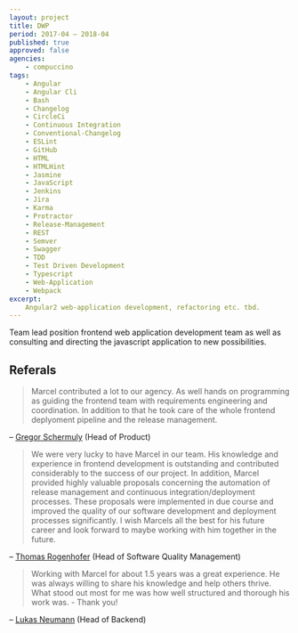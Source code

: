 ```yaml
---
layout: project
title: DWP
period: 2017-04 – 2018-04
published: true
approved: false
agencies:
    - compuccino
tags:
    - Angular
    - Angular Cli
    - Bash
    - Changelog
    - CircleCi
    - Continuous Integration
    - Conventional-Changelog
    - ESLint
    - GitHub
    - HTML
    - HTMLHint
    - Jasmine
    - JavaScript
    - Jenkins
    - Jira
    - Karma
    - Protractor
    - Release-Management
    - REST
    - Semver
    - Swagger
    - TDD
    - Test Driven Development
    - Typescript
    - Web-Application
    - Webpack
excerpt:
    Angular2 web-application development, refactoring etc. tbd.
---
```

Team lead position frontend web application development team as well as consulting and directing the javascript application to new possibilities.

## Referals

> Marcel contributed a lot to our agency. As well hands on programming as guiding the frontend team with requirements engineering and coordination. In addition to that he took care of the whole frontend deplyoment pipeline and the release management.

– [Gregor Schermuly](https://www.linkedin.com/in/gregor-schermuly-b3889928/) (Head of Product)

> We were very lucky to have Marcel in our team. His knowledge and experience in frontend development is outstanding and contributed considerably to the success of our project. In addition, Marcel provided highly valuable proposals concerning the automation of release management and continuous integration/deployment processes. These proposals were implemented in due course and improved the quality of our software development and deployment processes significantly. I wish Marcels all the best for his future career and look forward to maybe working with him together in the future.

– [Thomas Rogenhofer](https://www.linkedin.com/in/thomasrogenhofer/) (Head of Software Quality Management)

> Working with Marcel for about 1.5 years was a great experience. He was always willing to share his knowledge and help others thrive. What stood out most for me was how well structured and thorough his work was. - Thank you!

– [Lukas Neumann](https://www.linkedin.com/in/lksnmnn/) (Head of Backend)
